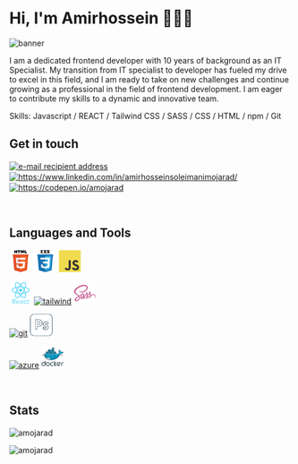 <h1 align="left">Hi, I'm Amirhossein 👩🏾‍💻</h1>
<img src="https://github.com/amojarad/amojarad/assets/119547018/18658466-a038-40b0-b515-129db14eccca" alt="banner"/>
<p>I am a dedicated frontend developer with 10 years of background as an IT Specialist. My transition from IT specialist to developer has fueled my drive to excel in this field, and I am ready to take on new challenges and continue growing as a professional in the field of frontend development. I am eager to contribute my skills to a dynamic and innovative team.

Skills: Javascript / REACT / Tailwind CSS / SASS / CSS / HTML / npm / Git</p>
<h2 align="left">Get in touch</h2>
<p align="left">
<a href="mailto:a.soleimanimojarad@gmail.com" target="blank"><img align="center" src="https://ssl.gstatic.com/ui/v1/icons/mail/rfr/logo_gmail_lockup_default_1x_r5.png" alt="e-mail recipient address" height="30" width="80" /></a>
<a href="https://www.linkedin.com/in/amirhosseinsoleimanimojarad/" target="blank"><img align="center" src="https://raw.githubusercontent.com/rahuldkjain/github-profile-readme-generator/master/src/images/icons/Social/linked-in-alt.svg" alt="https://www.linkedin.com/in/amirhosseinsoleimanimojarad/" height="30" width="40" /></a>
<a href="https://codepen.io/amojarad" target="blank"><img align="center" src="https://raw.githubusercontent.com/rahuldkjain/github-profile-readme-generator/master/src/images/icons/Social/codepen.svg" alt="https://codepen.io/amojarad" height="30" width="40" /></a>
</p>
<br>
<h2 align="left">Languages and Tools</h2>
<p align="left">
<a href="https://www.w3.org/html/" target="_blank" rel="noreferrer"> <img src="https://raw.githubusercontent.com/devicons/devicon/master/icons/html5/html5-original-wordmark.svg" alt="html5" width="40" height="40"/></a>
<a href="https://www.w3schools.com/css/" target="_blank" rel="noreferrer"> <img src="https://raw.githubusercontent.com/devicons/devicon/master/icons/css3/css3-original-wordmark.svg" alt="css3" width="40" height="40"/></a>
<a href="https://developer.mozilla.org/en-US/docs/Web/JavaScript" target="_blank" rel="noreferrer"> <img src="https://raw.githubusercontent.com/devicons/devicon/master/icons/javascript/javascript-original.svg" alt="javascript" width="40" height="40"/></a>

<a href="https://reactjs.org/" target="_blank" rel="noreferrer"> <img src="https://raw.githubusercontent.com/devicons/devicon/master/icons/react/react-original-wordmark.svg" alt="react" width="40" height="40"/></a>
<a href="https://tailwindcss.com/" target="_blank" rel="noreferrer"> <img src="https://www.vectorlogo.zone/logos/tailwindcss/tailwindcss-icon.svg" alt="tailwind" width="40" height="40"/></a>
<a href="https://sass-lang.com" target="_blank" rel="noreferrer"> <img src="https://raw.githubusercontent.com/devicons/devicon/master/icons/sass/sass-original.svg" alt="sass" width="40" height="40"/></a>

<a href="https://git-scm.com/" target="_blank" rel="noreferrer"> <img src="https://www.vectorlogo.zone/logos/git-scm/git-scm-icon.svg" alt="git" width="40" height="40"/></a>
<a href="https://www.photoshop.com/en" target="_blank" rel="noreferrer"> <img src="https://raw.githubusercontent.com/devicons/devicon/master/icons/photoshop/photoshop-line.svg" alt="photoshop" width="40" height="40"/></a>

<a href="https://azure.microsoft.com/en-in/" target="_blank" rel="noreferrer"> <img src="https://www.vectorlogo.zone/logos/microsoft_azure/microsoft_azure-icon.svg" alt="azure" width="40" height="40"/></a>
<a href="https://www.docker.com/" target="_blank" rel="noreferrer"> <img src="https://raw.githubusercontent.com/devicons/devicon/master/icons/docker/docker-original-wordmark.svg" alt="docker" width="40" height="40"/></a>
</p>
<br>
<h2 align="left">Stats</h2>
<p><img align="center" src="https://github-readme-stats.vercel.app/api?username=amojarad&show_icons=true&locale=en" alt="amojarad" /></p>
<p align="left"> <img src="https://komarev.com/ghpvc/?username=amojarad&label=Profile%20views&color=0e75b6&style=flat" alt="amojarad" /> </p>
